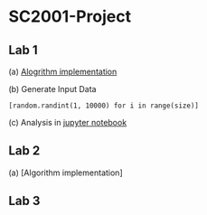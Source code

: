 # SC2001-Project

## Lab 1 
(a) [Alogrithm implementation](https://github.com/Pwspang/SC2001-Project/blob/main/Lab%201/Lab1.py)

(b) Generate Input Data

`
[random.randint(1, 10000) for i in range(size)]
`

(c) Analysis in [jupyter notebook](https://github.com/Pwspang/SC2001-Project/blob/main/Lab%201/project1.ipynb)

## Lab 2 

(a) [Algorithm implementation]




## Lab 3 
